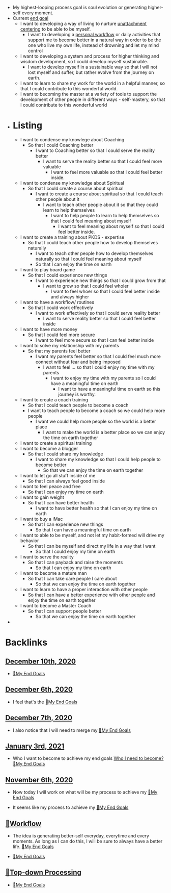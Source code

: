 - My highest-looping process goal is soul evolution or generating higher-self every moment.
- Current [end goal](<end goal.md>)
    - I want to developing a way of living to nurture [unattachment centering](<unattachment centering.md>) to be able to be myself.
        - I want to developing a [personal workflow](<personal workflow.md>) or daily activities that support me to become better in a natural way in order to be the one who live my own life, instead of drowning and let my mind control
    - I want to developing a system and process for higher thinking and wisdom development, so I could develop myself sustainable.
        - I want to develop myself in a sustainable way so that I will not lost myself and suffer, but rather evolve from the journey on earth.
    - I want to learn to share my work for the world in a helpful manner, so that I could contribute to this wonderful world.
    - I want to becoming the master at a variety of tools to support the development of other people in different ways - self-mastery, so that I could contribute to this wonderful world
- # Listing
    - I want to condense my knowlege about Coaching
        - So that I could Coaching better
            - I want to Coaching better so that I could serve the reality better
                - I want to serve the reality better so that I could feel more valuable
                    - I want to feel more valuable so that I could feel better inside.
    - I want to condense my knowledge about Spiritual
        - So that I could create a course about spiritual
            - I want to create a course about spiritual so that I could teach other people about it
                - I want to teach other people about it so that they could learn to help themselves
                    - I want to help people to learn to help themselves so that I could feel meaning about myself
                        - I want to feel meaning about myself so that I could feel better inside.
    - I want to create a training about PKDS - expertise
        - So that I could teach other people how to develop themselves naturally
            - I want to teach other people how to develop themselves naturally so that I could feel meaning about myself
            - So that I can enjoy the time on earth
    - I want to play board game
        - So that I could experience new things
            - I want to experience new things so that I could grow from that
                - I want to grow so that I could feel wholer
                    - I want to feel whoer so that I could feel better inside and always higher
    - I want to have a workflow/ routines
        - So that I could work effectively
            - I want to work effectively so that I could serve reality better
                - I want to serve reality better so that I could feel better inside
    - I want to have more money
        - So that I could feel more secure
            - I want to feel more secure so that I can feel better inside
    - I want to solve my relationship with my parents
        - So that my parents feel better
            - I want my parents feel better so that I could feel much more connect without fear and being imposed
                - I want to feel ... so that I could enjoy my time with my parents
                    - I want to enjoy my time with my parents so I could have a meaningful time on earth
                        - I want to have a meaningful time on earth so this journey is worthy.
    - I want to create a coach training
        - So that I could teach people to become a coach
        - I want to teach people to become a coach so we could help more people
            - I want we could help more people so the world is a better place
                - I want to make the world is a better place so we can enjoy the time on earth together
    - I want to create a spiritual training
    - I want to become a blogger
        - So that I could share my knowledge
            - I want to share my knowledge so that I could help people to become better
                - So that we can enjoy the time on earth together
    - I want to let go all stuff inside of me
        - So that I can always feel good inside
    - I want to feel peace and free
        - So that I can enjoy my time on earth
    - I want to gain weight
        - So that I can have better health
            - I want to have better health so that I can enjoy my time on earth
    - I want to buy a iMac
        - So that I can experience new things
            - So that I can have a meaningful time on earth
    - I want to able to be myself, and not let my habit-formed will drive my behavior
        - So that I can be myself and direct my life in a way that I want
            - So that I could enjoy my time on earth
    - I want to serve the reality
        - So that I can payback and raise the moments
            - So that I can enjoy my time on earth
    - I want to become a mature man
        - So that I can take care people I care about
            - So that we can enjoy the time on earth together
    - I want to learn to have a proper interaction with other people
        - So that I can have a better experience with other people and enjoy the time on earth together
    - I want to become a Master Coach
        - So that I can support people better
            - So that we can enjoy the time on earth together
- 

# Backlinks
## [December 10th, 2020](<December 10th, 2020.md>)
- [🌱My End Goals](<🌱My End Goals.md>)

## [December 6th, 2020](<December 6th, 2020.md>)
- I feel that's the [🌱My End Goals](<🌱My End Goals.md>)

## [December 7th, 2020](<December 7th, 2020.md>)
- I also notice that I will need to merge my [🌱My End Goals](<🌱My End Goals.md>)

## [January 3rd, 2021](<January 3rd, 2021.md>)
- Who I want to become to achieve my end goals [Who I need to become?](<Who I need to become?.md>) [🌱My End Goals](<🌱My End Goals.md>)

## [November 6th, 2020](<November 6th, 2020.md>)
- Now today I will work on what will be my process to achieve my [🌱My End Goals](<🌱My End Goals.md>)

- It seems like my process to achieve my [🌱My End Goals](<🌱My End Goals.md>)

## [🌱Workflow ](<🌱Workflow .md>)
- The idea is generating better-self everyday, everytime and every moments. As long as I can do this, I will be sure to always have a better life. [🌱My End Goals](<🌱My End Goals.md>)

-  [🌱My End Goals](<🌱My End Goals.md>)

## [🌲Top-down Processing](<🌲Top-down Processing.md>)
- [🌱My End Goals](<🌱My End Goals.md>)

